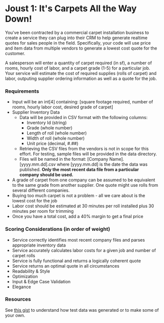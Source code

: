 # Joust 1: It's Carpets All the Way Down!
You've been contracted by a commercial carpet installation business to create a service they can plug into their CRM to help generate realtime quotes for sales people in the field. Specifically, your code will use price and item data from multiple vendors to generate a lowest cost quote for the customer.

A salesperson will enter a quantity of carpet required (in sf), a number of rooms, hourly cost of labor, and a carpet grade (1-5) for a particular job. Your service will estimate the cost of required supplies (rolls of carpet) and labor, outputing supplier ordering information as well as a quote for the job.

### Requirements
* Input will be an int[4] containing: [square footage required, number of rooms, hourly labor cost, desired grade of carpet]
* Supplier Inventory Data
  * Data will be provided in CSV format with the following columns:
    * Inventory Id (string)
    * Grade (whole number)
    * Length of roll (whole number)
    * Width of roll (whole number)
    * Unit price (decimal, #.##)
  * Retrieving the CSV files from the vendors is not in scope for this effort. For testing, sample files will be provided in the data directory.
  * Files will be named in the format: [Company Name].[yyyy.mm.dd].csv where [yyyy.mm.dd] is the date the data was published. **Only the most recent data file from a particular company should be used.**
* A grade of carpet from one company can be assumed to be equivalent to the same grade from another supplier. One quote might use rolls from several different companies.
* Buying too much carpet is not a problem - all we care about is the lowest cost for the job
* Labor cost should be estimated at 30 minutes per roll installed plus 30 minutes per room for trimming
* Once you have a total cost, add a 40% margin to get a final price

### Scoring Considerations (in order of weight)
 * Service correctly identifies most recent company files and parses appropriate inventory data
 * Service accurately calculates labor costs for a given job and number of carpet rolls
 * Service is fully functional and returns a logically coherent quote
 * Service returns an optimal quote in all circumstances
 * Readability & Style
 * Optimization
 * Input & Edge Case Validation
 * Elegance

### Resources
See [this gist](https://gist.github.com/nixondanielj/48e569fd900c0d18c3948d36d7507086) to understand how test data was generated or to make some of your own.
